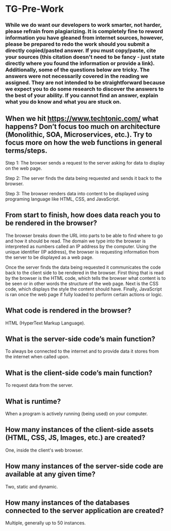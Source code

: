 # TG-Pre-Work

### While we do want our developers to work smarter, not harder, please refrain from plagiarizing.  It is completely fine to reword information you have gleaned from internet sources, however, please be prepared to redo the work should you submit a directly copied/pasted answer.  If you must copy/paste, cite your sources (this citation doesn't need to be fancy - just state directly where you found the information or provide a link).  Additionally, some of the questions below are tricky.  The answers were not necessarily covered in the reading we assigned.  They are not intended to be straightforward because we expect you to do some research to discover the answers to the best of your ability.  If you cannot find an answer, explain what you do know and what you are stuck on.  

## When we hit https://www.techtonic.com/ what happens? Don’t focus too much on architecture (Monolithic, SOA, Microservices, etc.). Try to focus more on how the web functions in general terms/steps.

Step 1: The browser sends a request to the server asking for data to display on the web page.

Step 2: The server finds the data being requested and sends it back to the browser.

Step 3: The browser renders data into content to be displayed using programing language like HTML, CSS, and JavaScript.


## From start to finish, how does data reach you to be rendered in the browser?

The browser breaks down the URL into parts to be able to find where to go and how it should be read. The domain we type into the browser is interpreted as numbers called an IP address by the computer. Using the unique identifier (IP address), the browser is requesting information from the server to be displayed as a web page.

Once the server finds the data being requested it communicates the code back to the client side to be rendered in the browser. First thing that is read by the browser is the HTML code, which tells the browser what content is to be seen or in other words the structure of the web page. Next is the CSS code, which displays the style the content should have. Finally, JavaScript is ran once the web page if fully loaded to perform certain actions or logic.


## What code is rendered in the browser?

HTML (HyperText Markup Language).

## What is the server-side code’s main function?

To always be connected to the internet and to provide data it stores from the internet when called upon.

## What is the client-side code’s main function?

To request data from the server.

## What is runtime?

When a program is actively running (being used) on your computer.

## How many instances of the client-side assets (HTML, CSS, JS, Images, etc.) are created?

One, inside the client's web browser.

## How many instances of the server-side code are available at any given time?

Two, static and dynamic.

## How many instances of the databases connected to the server application are created?

Multiple, generally up to 50 instances.
